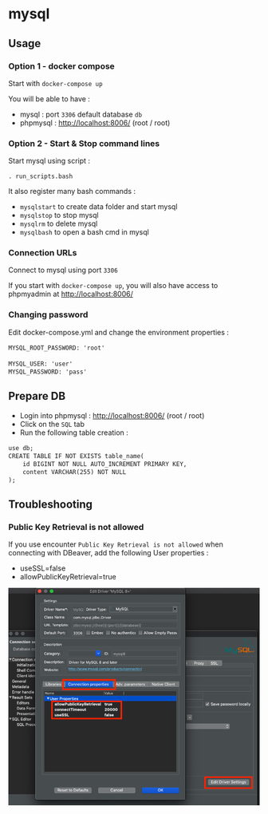 mysql
===

## Usage

### Option 1 - docker compose

Start with ```docker-compose up```

You will be able to have :

* mysql : port ```3306``` default database ```db```
* phpmysql : [http://localhost:8006/](http://localhost:8006/) (root / root)

### Option 2 - Start & Stop command lines

Start mysql using script :

	. run_scripts.bash

It also register many bash commands :

* ```mysqlstart``` to create data folder and start mysql
* ```mysqlstop``` to stop mysql
* ```mysqlrm``` to delete mysql
* ```mysqlbash``` to open a bash cmd in mysql

### Connection URLs

Connect to mysql using port ```3306```

If you start with ```docker-compose up```, you will also have access to phpmyadmin at [http://localhost:8006/](http://localhost:8006/)

### Changing password

Edit docker-compose.yml and change the environment properties :

```
MYSQL_ROOT_PASSWORD: 'root'

MYSQL_USER: 'user'
MYSQL_PASSWORD: 'pass'
```

## Prepare DB

* Login into phpmysql : [http://localhost:8006/](http://localhost:8006/) (root / root)
* Click on the ```SQL``` tab
* Run the following table creation :

```
use db;
CREATE TABLE IF NOT EXISTS table_name(
    id BIGINT NOT NULL AUTO_INCREMENT PRIMARY KEY,
    content VARCHAR(255) NOT NULL
);
```

## Troubleshooting

### Public Key Retrieval is not allowed

If you use encounter ```Public Key Retrieval is not allowed``` when connecting with DBeaver, add the following User properties :

* useSSL=false
* allowPublicKeyRetrieval=true

![Fix Error - Public Key Retrieval](docs/fix_error_key_retrieval-img.png)